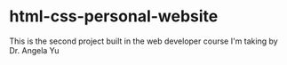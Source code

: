 # html-css-personal-website
This is the second project built in the web developer course I'm taking by Dr. Angela Yu
